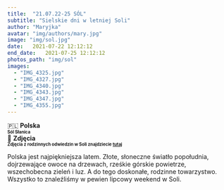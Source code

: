 ```yaml
---
title:  "21.07.22-25 SÓL"
subtitle: "Sielskie dni w letniej Soli"
author: "Maryjka"
avatar: "img/authors/mary.jpg"
image: "img/sol.jpg"
date:   2021-07-22 12:12:12
end_date:   2021-07-25 12:12:12
photos_path: "img/sol"
images:
  - "IMG_4325.jpg"
  - "IMG_4327.jpg"
  - "IMG_4340.jpg"
  - "IMG_4343.jpg"
  - "IMG_4347.jpg"
  - "IMG_4355.jpg"
---
```

🇵🇱 **Polska**<br/>
**<sub><sup>Sól Słanica</sup></sub>**
<br/>
📸 **Zdjęcia**<br/>
<sub><sup>**Zdjęcia z rodzinnych odwiedzin w Soli znajdziecie <a href="https://photos.app.goo.gl/woHWkX5etN81kfE27">tutaj</a>**</sup></sub>

Polska jest najpiękniejsza latem. Złote, słoneczne światło popołudnia, dojrzewające owoce na drzewach, rześkie górskie powietrze, wszechobecna zieleń i luz. A do tego doskonałe, rodzinne towarzystwo. Wszystko to znaleźliśmy w pewien lipcowy weekend w Soli.
